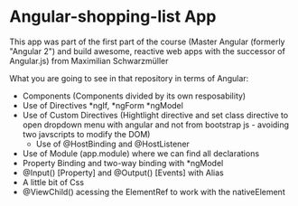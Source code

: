 # Angular-shopping-list App

This app was part of the first part of the course (Master Angular (formerly "Angular 2") and build awesome, reactive web apps with the successor of Angular.js) from Maximilian Schwarzmüller

What you are going to see in that repository in terms of Angular:

- Components (Components divided by its own resposability)
- Use of Directives *ngIf, *ngForm \*ngModel
- Use of Custom Directives (Hightlight directive and set class directive to open dropdown menu with angular and not from bootstrap js - avoiding two javscripts to modify the DOM)
  - Use of @HostBinding and @HostListener
- Use of Module (app.module) where we can find all declarations
- Property Binding and two-way binding with \*ngModel
- @Input() [Property] and @Output() [Events] with Alias
- A little bit of Css
- @ViewChild() acessing the ElementRef<HTMLInputElement> to work with the nativeElement
